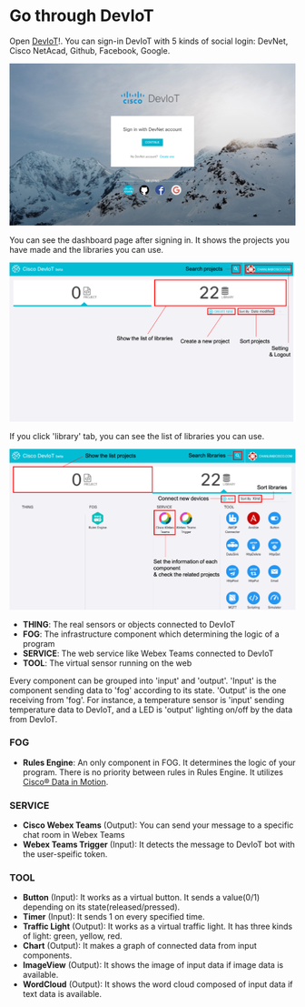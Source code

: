 # Go through DevIoT

Open [DevIoT](https://deviot.cisco.com)!. You can sign-in DevIoT with 5 kinds of social login: DevNet, Cisco NetAcad, Github, Facebook, Google.

![Figure](assets/images/2-1-login.png)

You can see the dashboard page after signing in. It shows the projects you have made and the libraries you can use.

![Figure](assets/images/2-2-dashboard.png)

If you click 'library' tab, you can see the list of libraries you can use.

![Figure](assets/images/2-3-library.png)

* **THING**: The real sensors or objects connected to DevIoT
* **FOG**: The infrastructure component which determining the logic of a program
* **SERVICE**: The web service like Webex Teams connected to DevIoT
* **TOOL**: The virtual sensor running on the web

Every component can be grouped into 'input' and 'output'. 'Input' is the component sending data to 'fog' according to its state. 'Output' is the one receiving from 'fog'. For instance, a temperature sensor is 'input' sending temperature data to DevIoT, and a LED is 'output' lighting on/off by the data from DevIoT.

### FOG
* **Rules Engine**: An only component in FOG. It determines the logic of your program. There is no priority between rules in Rules Engine. It utilizes [Cisco® Data in Motion](https://developer.cisco.com/site/data-in-motion/).


### SERVICE
* **Cisco Webex Teams** (Output): You can send your message to a specific chat room in Webex Teams
* **Webex Teams Trigger** (Input): It detects the message to DevIoT bot with the user-speific token.

### TOOL
* **Button** (Input): It works as a virtual button. It sends a value(0/1) depending on its state(released/pressed).
* **Timer** (Input): It sends 1 on every specified time.
* **Traffic Light** (Output): It works as a virtual traffic light. It has three kinds of light: green, yellow, red.
* **Chart** (Output): It makes a graph of connected data from input components.
* **ImageView** (Output): It shows the image of input data if image data is available.
* **WordCloud** (Output): It shows the word cloud composed of input data if text data is available.